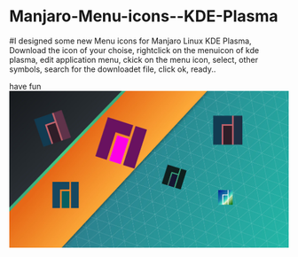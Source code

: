 # Manjaro-Menu-icons--KDE-Plasma
#I designed some new Menu icons for Manjaro Linux KDE Plasma,
Download the icon of your choise,
rightclick on the menuicon of kde plasma,
edit application menu,
ckick on the menu icon, select, other symbols, 
search for the downloadet file, click ok, 
ready..

have fun
![Wallpaper with some Icons](https://github.com/hanny00/Manjaro-Menu-icons--KDE-Plasma/blob/master/Wallpaper%20with%20own%20Icons.jpg)
